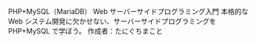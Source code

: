PHP+MySQL（MariaDB） Web サーバーサイドプログラミング入門
本格的な Web システム開発に欠かせない、サーバーサイドプログラミングを PHP+MySQL で学ぼう。
作成者：たにぐちまこと
